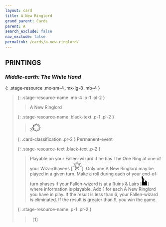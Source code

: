 ```yaml
---
layout: card
title: A New Ringlord
grand_parent: Cards
parent: A
search_exclude: false
nav_exclude: false
permalink: /cards/a-new-ringlord/
---
```


## PRINTINGS


### _Middle-earth: The White Hand_

{: .stage-resource .mx-sm-4 .mx-lg-8 .mb-4 }
> {: .stage-resource-name .mb-4 .p-1 .pl-2 }
> > <div class="card-mp"></div>
> > <div class="card-name">A New Ringlord</div>
>
> {: .stage-resource-name .black-text .p-1 .pl-2 }
> > 3![](/assets/images/stage-point.svg)
>
> {: .card-classification .pr-2 }
> Permanent-event
>
> {: .stage-resource-text .black-text .p-2 }
> > Playable on your Fallen-wizard if he has The One Ring at one of your Wizardhavens \[![](/assets/images/free-haven.svg)]. Only one A New Ringlord may be played in a given turn. Make a roll during each of your end-of-turn phases if your Fallen-wizard is at a Ruins & Lairs \[![](/assets/images/ruinlair.svg)] where information is playable. Add 1 for each A New Ringlord you have in play. If the result is less than 6, your Fallen-wizard is eliminated. If the result is greater than 9, you win the game. 
> 
> {: .stage-resource-name .p-1 .pr-2 }
> > <div class="card-shield"></div>
> > <div class="card-corruption">〔1〕</div>
